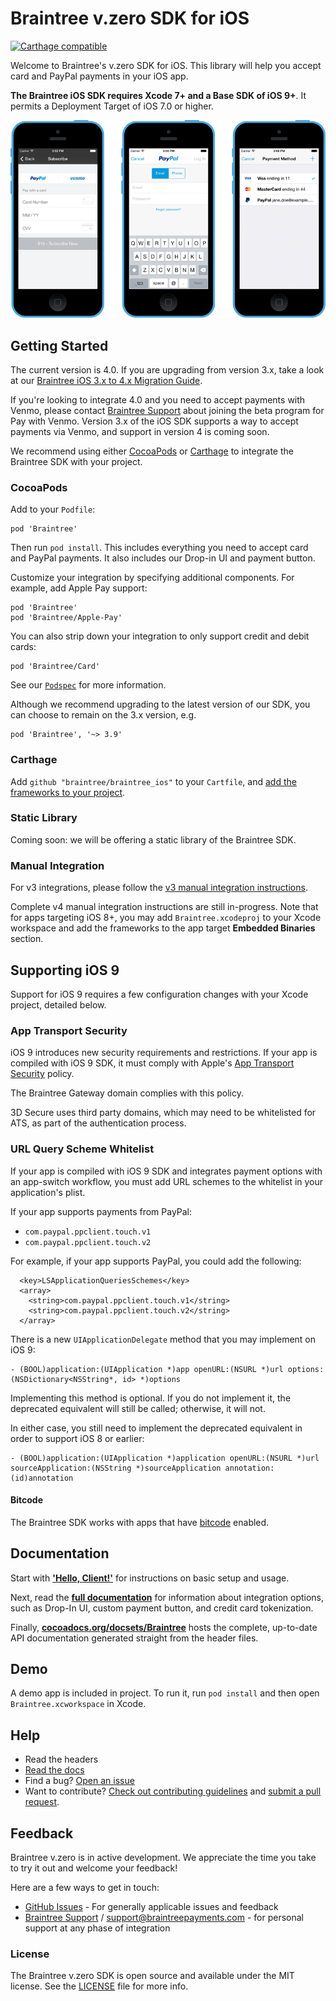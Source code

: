 # Braintree v.zero SDK for iOS

[![Carthage compatible](https://img.shields.io/badge/Carthage-compatible-4BC51D.svg?style=flat)](https://github.com/Carthage/Carthage)

Welcome to Braintree's v.zero SDK for iOS. This library will help you accept card and PayPal payments in your iOS app.

**The Braintree iOS SDK requires Xcode 7+ and a Base SDK of iOS 9+**. It permits a Deployment Target of iOS 7.0 or higher.

![Screenshot of v.zero](screenshot.png)

## Getting Started

The current version is 4.0. If you are upgrading from version 3.x, take a look at our [Braintree iOS 3.x to 4.x Migration Guide](Docs/Braintree-4.0-Migration-Guide.md).

If you're looking to integrate 4.0 and you need to accept payments with Venmo, please contact [Braintree Support](mailto:support@braintreepayments.com) about joining the beta program for Pay with Venmo. Version 3.x of the iOS SDK supports a way to accept payments via Venmo, and support in version 4 is coming soon. 

We recommend using either [CocoaPods](https://github.com/CocoaPods/CocoaPods) or [Carthage](https://github.com/Carthage/Carthage) to integrate the Braintree SDK with your project.

### CocoaPods

Add to your `Podfile`:
```
pod 'Braintree'
```
Then run `pod install`. This includes everything you need to accept card and PayPal payments. It also includes our Drop-in UI and payment button.

Customize your integration by specifying additional components. For example, add Apple Pay support:
```
pod 'Braintree'
pod 'Braintree/Apple-Pay'
```

You can also strip down your integration to only support credit and debit cards:
```
pod 'Braintree/Card'
```

See our [`Podspec`](Braintree.podspec) for more information.

Although we recommend upgrading to the latest version of our SDK, you can choose to remain on the 3.x version, e.g.
```
pod 'Braintree', '~> 3.9'
```

### Carthage

Add `github "braintree/braintree_ios"` to your `Cartfile`, and [add the frameworks to your project](https://github.com/Carthage/Carthage#adding-frameworks-to-an-application).

### Static Library

Coming soon: we will be offering a static library of the Braintree SDK.

### Manual Integration

For v3 integrations, please follow the [v3 manual integration instructions](https://github.com/braintree/braintree_ios/blob/3.x/Docs/Manual%20Integration.md).

Complete v4 manual integration instructions are still in-progress. Note that for apps targeting iOS 8+, you may add `Braintree.xcodeproj` to your Xcode workspace and add the frameworks to the app target **Embedded Binaries** section.

## Supporting iOS 9

Support for iOS 9 requires a few configuration changes with your Xcode project, detailed below.

### App Transport Security

iOS 9 introduces new security requirements and restrictions. If your app is compiled with iOS 9 SDK, it must comply with Apple's [App Transport Security](https://developer.apple.com/library/ios/technotes/App-Transport-Security-Technote/) policy.

The Braintree Gateway domain complies with this policy.

3D Secure uses third party domains, which may need to be whitelisted for ATS, as part of the authentication process.

### URL Query Scheme Whitelist

If your app is compiled with iOS 9 SDK and integrates payment options with an app-switch workflow, you must add URL schemes to the whitelist in your application's plist.

If your app supports payments from PayPal:
* `com.paypal.ppclient.touch.v1`
* `com.paypal.ppclient.touch.v2`

For example, if your app supports PayPal, you could add the following:
```
  <key>LSApplicationQueriesSchemes</key>
  <array>
    <string>com.paypal.ppclient.touch.v1</string>
    <string>com.paypal.ppclient.touch.v2</string>
  </array>
```

There is a new `UIApplicationDelegate` method that you may implement on iOS 9:
```
- (BOOL)application:(UIApplication *)app openURL:(NSURL *)url options:(NSDictionary<NSString*, id> *)options
```
Implementing this method is optional. If you do not implement it, the deprecated equivalent will still be called; otherwise, it will not.

In either case, you still need to implement the deprecated equivalent in order to support iOS 8 or earlier:
```
- (BOOL)application:(UIApplication *)application openURL:(NSURL *)url sourceApplication:(NSString *)sourceApplication annotation:(id)annotation
```

#### Bitcode

The Braintree SDK works with apps that have [bitcode](https://developer.apple.com/library/ios/documentation/IDEs/Conceptual/AppDistributionGuide/AppThinning/AppThinning.html#//apple_ref/doc/uid/TP40012582-CH35-SW3) enabled.

## Documentation

Start with [**'Hello, Client!'**](https://developers.braintreepayments.com/ios/start/hello-client) for instructions on basic setup and usage.

Next, read the [**full documentation**](https://developers.braintreepayments.com/ios/sdk/client) for information about integration options, such as Drop-In UI, custom payment button, and credit card tokenization.

Finally, [**cocoadocs.org/docsets/Braintree**](http://cocoadocs.org/docsets/Braintree) hosts the complete, up-to-date API documentation generated straight from the header files.

## Demo

A demo app is included in project. To run it, run `pod install` and then open `Braintree.xcworkspace` in Xcode.

## Help

* Read the headers
* [Read the docs](https://developers.braintreepayments.com/ios/sdk/client)
* Find a bug? [Open an issue](https://github.com/braintree/braintree_ios/issues)
* Want to contribute? [Check out contributing guidelines](CONTRIBUTING.md) and [submit a pull request](https://help.github.com/articles/creating-a-pull-request).

## Feedback

Braintree v.zero is in active development. We appreciate the time you take to try it out and welcome your feedback!

Here are a few ways to get in touch:

* [GitHub Issues](https://github.com/braintree/braintree_ios/issues) - For generally applicable issues and feedback
* [Braintree Support](https://articles.braintreepayments.com/) / support@braintreepayments.com - for personal support at any phase of integration

### License

The Braintree v.zero SDK is open source and available under the MIT license. See the [LICENSE](LICENSE) file for more info.
